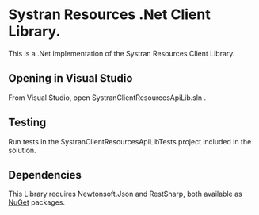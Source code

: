 ﻿Systran Resources .Net Client Library.
===================
This is a .Net implementation of the Systran Resources Client Library.


Opening in Visual Studio 
-------------

From Visual Studio, open SystranClientResourcesApiLib.sln .


Testing
-------------

Run tests in the SystranClientResourcesApiLibTests project included in the solution.


Dependencies
-------------

This Library requires Newtonsoft.Json and RestSharp, both available as [NuGet](https://www.nuget.org/) packages.
